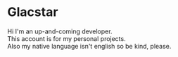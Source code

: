 # Glacstar
Hi I'm an up-and-coming developer.  
This account is for my personal projects.  
Also my native language isn't english so be kind, please.
